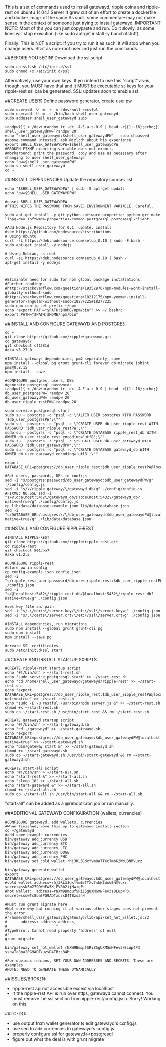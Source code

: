 
This is a set of commands used to install gatewayd, ripple-coins and ripple-rest on ubuntu 14.04.1 Server
It grew out of an effort to create a dockerfile and docker image of the same
As such, some commentary may not make sense in the context of someone just trying to install gatewayd.
IMPORTANT NOTE: Most of this you can just copypaste and run. Do it slowly, as some lines will stop execution
(like sudo apt-get install -y bunchofstuff).

Finally: This is NOT a script. If you try to run it as such, it will stop when you change users. Start as non-root user and just run the commands.

##BEFORE YOU BEGIN!
Download the ssl script
```
sudo cp ssl.sh /etc/init.d/ssl
sudo chmod +x /etc/init.d/ssl
```

Alternatively, use your own keys. If you intend to use this "script" as-is, though,
you MUST have that and it MUST be executable so keys for your ripple-rest ssl can be generated.
SSL: updates soon to enable ssl

##CREATE USERS
Define password generator, create user pw
```
sudo useradd -U -m -r -s /dev/null restful
sudo useradd -U -m -s /bin/bash shell_user_gatewayd
sudo adduser shell_user_gatewayd sudo

randpw(){ < /dev/urandom tr -dc _A-Z-a-z-0-9 | head -c${1:-16};echo;}
shell_user_gatewaydPW=`randpw 20`
echo "shell_user_gatewayd:$shell_user_gatewaydPW" | sudo chpasswd
#above command untested, ask @jzlcdh about his experience
export SHELL_USER_GATEWAYDPW=$shell_user_gatewaydPW
#BROKEN FIXME exporting variable does not export.
#Workaround: print the password, copy and use as necessary after changing to user shell_user_gatewayd
echo "pw=$shell_user_gatewaydPW"
sudo su shell_user_gatewayd
cd ~
```

##INSTALL DEPENDENCIES
Update the repository sources list
```
echo "$SHELL_USER_GATEWAYDPW" | sudo -S apt-get update
echo "pw=$SHELL_USER_GATEWAYDPW"

#unset SHELL_USER_GATEWAYDPW
#^THIS WIPES THE PASSWORD FROM SAVED ENVIRONMENT VARIABLE. Careful.

sudo apt-get install -y git python-software-properties python g++ make libpq-dev software-properties-common postgresql postgresql-client

#Add Node.js Repository for 0.1, update, install
#see https://github.com/nodesource/distributions
# Using Ubuntu
curl -sL https://deb.nodesource.com/setup_0.10 | sudo -E bash -
sudo apt-get install -y nodejs

# Using Debian, as root
curl -sL https://deb.nodesource.com/setup_0.10 | bash -
apt-get install -y nodejs



#Eliminate need for sudo for npm global package installations.
#Further reading:
#http://stackoverflow.com/questions/19352976/npm-modules-wont-install-globally-without-sudo
#http://stackoverflow.com/questions/18212175/npm-yeoman-install-generator-angular-without-sudo/18277225#18277225
sudo npm config set prefix ~/npm
echo 'export PATH="$PATH:$HOME/npm/bin"' >> ~/.bashrc
export PATH="$PATH:$HOME/npm/bin"
```
##INSTALL AND CONFIGURE GATEWAYD AND POSTGRES

```
cd ~
git clone https://github.com/ripple/gatewayd.git
cd gatewayd/
git checkout cf1281d
#aka v3.27.0

#INSTALL gatewayd dependencies, pm2 separately, save
npm install --global pg grunt grunt-cli forever db-migrate jshint pm2@0.8.15
npm install --save

#CONFIGURE postgres, users, DBs
#generate postgresql passwords
randpw(){ < /dev/urandom tr -dc _A-Z-a-z-0-9 | head -c${1:-16};echo;}
db_user_postgresPW=`randpw 20`
db_user_gatewaydPW=`randpw 20`
db_user_ripple_restPW=`randpw 20`

sudo service postgresql start
sudo su - postgres -c "psql -c \"ALTER USER postgres WITH PASSWORD '$db_user_postgresPW';\""
sudo su - postgres -c "psql -c \"CREATE USER db_user_ripple_rest WITH PASSWORD '$db_user_ripple_restPW';\""
sudo su - postgres -c "psql -c \"CREATE DATABASE ripple_rest_db WITH OWNER db_user_ripple_rest encoding='utf8';\""
sudo su - postgres -c "psql -c \"CREATE USER db_user_gatewayd WITH PASSWORD '$db_user_gatewaydPW';\""
sudo su - postgres -c "psql -c \"CREATE DATABASE gatewayd_db WITH OWNER db_user_gatewayd encoding='utf8';\""

export DATABASE_URL=postgres://db_user_ripple_rest:$db_user_ripple_restPW@localhost:5432/ripple_rest_db

#Set users, passwords, DBs in configs
sed -i "s/postgres:password/db_user_gatewayd:$db_user_gatewaydPW/g" ./config/config.js
sed -i "s/\/ripple_gateway/\/gatewayd_db/g" ./config/config.js
#FIXME: NO SSL sed -i "s/@localhost:5432\/gatewayd_db/@localhost:5432\/gatewayd_db?native=true/g" ./config/config.js
cp lib/data/database.example.json lib/data/database.json
sed -i "s/DATABASE_URL/postgres:\/\/db_user_gatewayd:$db_user_gatewaydPW@localhost:5432\/gatewayd_db?native=true/g" ./lib/data/database.json
```

##INSTALL AND CONFIGURE RIPPLE-REST
```
#INSTALL RIPPLE-REST
git clone https://github.com/ripple/ripple-rest.git
cd ripple-rest
git checkout 501dba7
#aka v1.2.5

#CONFIGURE ripple-rest
#store pw in config
cp config-example.json config.json
sed -i "s/ripple_rest_user:password/db_user_ripple_rest:$db_user_ripple_restPW/g" ./config.json
sed -i "s/@localhost:5432\/ripple_rest_db/@localhost:5432\/ripple_rest_db?native=true/g" ./config.json

#set key file and path
sed -i "s/.\/certs\/server.key/\/etc\/ssl\/server.key/g" ./config.json
sed -i "s/.\/certs\/server.crt/\/etc\/ssl\/server.crt/g" ./config.json

#INSTALL dependencies, run migrations
sudo npm install --global grunt grunt-cli pg
sudo npm install
npm install --save pg

#create SSL certificates
sudo /etc/init.d/ssl start
```

##CREATE AND INSTALL STARTUP SCRIPTS

```
#CREATE ripple-rest startup script
echo '#!/bin/sh' > ~/start-rest.sh
echo "sudo service postgresql start" >> ~/start-rest.sh
echo "cd /home/shell_user_gatewayd/gatewayd/ripple-rest" >> ~/start-rest.sh
echo "export DATABASE_URL=postgres://db_user_ripple_rest:$db_user_ripple_restPW@localhost:5432/ripple_rest_db?native=true" >> ~/start-rest.sh
echo "sudo -E -u restful /usr/bin/node server.js &" >> ~/start-rest.sh
chmod +x ~/start-rest.sh
sudo cp ~/start-rest.sh /usr/bin/start-rest && rm ~/start-rest.sh

#CREATE gatewayd startup script
echo '#!/bin/sh' > ~/start-gatewayd.sh
echo "cd ~/gatewayd" >> ~/start-gatewayd.sh
echo "export DATABASE_URL=postgres://db_user_gatewayd:$db_user_gatewaydPW@localhost:5432/gatewayd_db?native=true" >> ~/start-gatewayd.sh
echo "bin/gateway start &" >> ~/start-gatewayd.sh
chmod +x ~/start-gatewayd.sh
sudo cp ~/start-gatewayd.sh /usr/bin/start-gatewayd && rm ~/start-gatewayd.sh

#CREATE start-all script
echo '#!/bin/sh' > ~/start-all.sh
echo "start-rest &" >> ~/start-all.sh
echo "sleep 10" >> ~/start-all.sh
echo "start-gatewayd &" >> ~/start-all.sh
chmod +x ~/start-all.sh
sudo cp ~/start-all.sh /usr/bin/start-all && rm ~/start-all.sh
```
"start-all" can be added as a @reboot cron job or run manually.

##ADDITIONAL GATEWAYD CONFIGURATION (wallets, currencies)
```
#CONFIGURE gatewayd, add wallets, currencies
#When finished, move this up to gatewayd install section
cd ~/gatewayd
#add some example currencies
bin/gateway add_currency USD
bin/gateway add_currency BTC
bin/gateway add_currency LTC
bin/gateway add_currency DOGE
bin/gateway add_currency PHC
bin/gateway set_cold_wallet rhj3RL3SdxYVm8a7TXc7mbK2WoUBNMVuxz

bin/gateway generate_wallet
export DATABASE_URL=postgres://db_user_gatewayd:$db_user_gatewaydPW@localhost:5432/gatewayd_db
#cold wallet address=rhj3RL3SdxYVm8a7TXc7mbK2WoUBNMVuxz secret=ssN5m279DWhFw5KjFVBh2ijMwigPc
#hot wallet:  address=rNXW9BmqufSRiZ5gUXMGmNFev3s8Lup4P3, secret=ssowTc8ba2PG9ADTxuzsD4TBzs34M

#Must run grunt migrate here
#Not sure why but running it at various other stages does not prevent the error #"/home/shell_user_gatewayd/gatewayd/lib/api/set_hot_wallet.js:22
#      address: address.address,
#                      ^
#TypeError: Cannot read property 'address' of null
#"
grunt migrate

bin/gateway set_hot_wallet rNXW9BmqufSRiZ5gUXMGmNFev3s8Lup4P3 ssowTc8ba2PG9ADTxuzsD4TBzs34M

#For obvious reasons, SET YOUR OWN ADDRESSES AND SECRETS! These are examples.
#NOTE: NEED TO GENERATE THESE DYNAMICALLY
```

##ISSUES/BROKEN:
  - ripple-rest api not accessible except via localhost
  - If the ripple-rest API is run over https, gatewayd cannot connect. You must remove the ssl section from ripple-rest/config.json. Sorry! Working on this.

##TO-DO:
 - use output from wallet generator to edit gatewayd's config.js
 - use sed to add currencies to gatewayd's config.js
 - properly configure ssl for gatewayd<->postgresql
 - figure out what the deal is with grunt migrate
